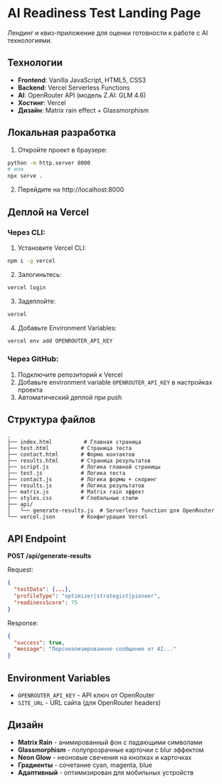 # AI Readiness Test Landing Page

Лендинг и квиз-приложение для оценки готовности к работе с AI технологиями.

## Технологии

- **Frontend**: Vanilla JavaScript, HTML5, CSS3
- **Backend**: Vercel Serverless Functions
- **AI**: OpenRouter API (модель Z.AI: GLM 4.6)
- **Хостинг**: Vercel
- **Дизайн**: Matrix rain effect + Glassmorphism

## Локальная разработка

1. Откройте проект в браузере:
```bash
python -m http.server 8000
# или
npx serve .
```

2. Перейдите на http://localhost:8000

## Деплой на Vercel

### Через CLI:

1. Установите Vercel CLI:
```bash
npm i -g vercel
```

2. Залогиньтесь:
```bash
vercel login
```

3. Задеплойте:
```bash
vercel
```

4. Добавьте Environment Variables:
```bash
vercel env add OPENROUTER_API_KEY
```

### Через GitHub:

1. Подключите репозиторий к Vercel
2. Добавьте environment variable `OPENROUTER_API_KEY` в настройках проекта
3. Автоматический деплой при push

## Структура файлов

```
.
├── index.html          # Главная страница
├── test.html          # Страница теста
├── contact.html       # Форма контактов
├── results.html       # Страница результатов
├── script.js          # Логика главной страницы
├── test.js            # Логика теста
├── contact.js         # Логика формы + скоринг
├── results.js         # Логика результатов
├── matrix.js          # Matrix rain эффект
├── styles.css         # Глобальные стили
├── api/
│   └── generate-results.js  # Serverless function для OpenRouter
└── vercel.json        # Конфигурация Vercel
```

## API Endpoint

**POST /api/generate-results**

Request:
```json
{
  "testData": {...},
  "profileType": "optimizer|strategist|pioneer",
  "readinessScore": 75
}
```

Response:
```json
{
  "success": true,
  "message": "Персонализированное сообщение от AI..."
}
```

## Environment Variables

- `OPENROUTER_API_KEY` - API ключ от OpenRouter
- `SITE_URL` - URL сайта (для OpenRouter headers)

## Дизайн

- **Matrix Rain** - анимированный фон с падающими символами
- **Glassmorphism** - полупрозрачные карточки с blur эффектом
- **Neon Glow** - неоновые свечения на кнопках и карточках
- **Градиенты** - сочетание cyan, magenta, blue
- **Адаптивный** - оптимизирован для мобильных устройств
